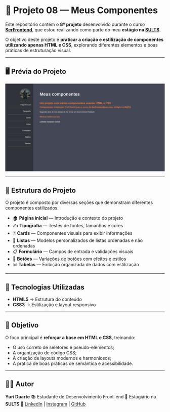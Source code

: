 # 🧩 Projeto 08 — Meus Componentes

Este repositório contém o **8º projeto** desenvolvido durante o curso **[SerFrontend](https://serfrontend.com/)**, que estou realizando como parte do meu **estágio na [SULTS](https://sults.com.br/)**.

O objetivo deste projeto é **praticar a criação e estilização de componentes utilizando apenas HTML e CSS**, explorando diferentes elementos e boas práticas de estruturação visual.

---

## 🖥️ Prévia do Projeto

![Prévia do Projeto](./Public/Screenshots/Captura%20de%20tela%20de%202025-10-21%2011-54-39.png)

---

## 🧱 Estrutura do Projeto

O projeto é composto por diversas seções que demonstram diferentes componentes estilizados:

* 🏠 **Página inicial** — Introdução e contexto do projeto
* ✍️ **Tipografia** — Testes de fontes, tamanhos e cores
* 🃏 **Cards** — Componentes visuais para exibir informações
* 📝 **Listas** — Modelos personalizados de listas ordenadas e não ordenadas
* 📋 **Formulário** — Campos de entrada e validações visuais
* 🔘 **Botões** — Variações de botões com efeitos e estilos
* 📊 **Tabelas** — Exibição organizada de dados com estilização

---

## 🎨 Tecnologias Utilizadas

* **HTML5** → Estrutura do conteúdo
* **CSS3** → Estilização e layout responsivo

---

## 🚀 Objetivo

O foco principal é **reforçar a base em HTML e CSS**, treinando:

* O uso correto de seletores e pseudo-elementos;
* A organização de código CSS;
* A criação de layouts modernos e harmoniosos;
* A prática de boas práticas de semântica e acessibilidade.

---

## 👨‍💻 Autor

**Yuri Duarte**
📚 Estudante de Desenvolvimento Front-end
💼 Estagiário na **SULTS**
🔗 [LinkedIn](https://linkedin.com) | [Instagram](https://instagram.com) | [GitHub](https://github.com)